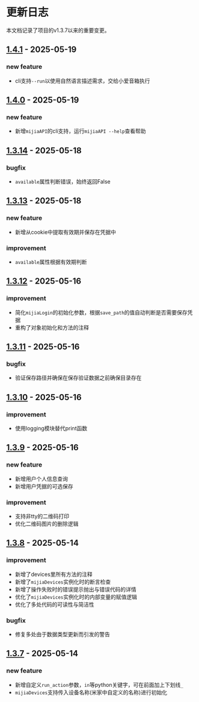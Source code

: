 # 更新日志

本文档记录了项目的v1.3.7以来的重要变更。

## [1.4.1](https://github.com/Do1e/mijia-api/compare/v1.4.0...v1.4.1) - 2025-05-19
### new feature
* cli支持`--run`以使用自然语言描述需求，交给小爱音箱执行

## [1.4.0](https://github.com/Do1e/mijia-api/compare/v1.3.14...v1.4.0) - 2025-05-19
### new feature
* 新增`mijiaAPI`的cli支持，运行`mijiaAPI --help`查看帮助

## [1.3.14](https://github.com/Do1e/mijia-api/compare/v1.3.13...v1.3.14) - 2025-05-18
### bugfix
* `available`属性判断错误，始终返回False

## [1.3.13](https://github.com/Do1e/mijia-api/compare/v1.3.12...v1.3.13) - 2025-05-18
### new feature
* 新增从cookie中提取有效期并保存在凭据中
### improvement
* `available`属性根据有效期判断

## [1.3.12](https://github.com/Do1e/mijia-api/compare/v1.3.11...v1.3.12) - 2025-05-16
### improvement
* 简化`mijiaLogin`的初始化参数，根据`save_path`的值自动判断是否需要保存凭据
* 重构了对象初始化和方法的注释

## [1.3.11](https://github.com/Do1e/mijia-api/compare/v1.3.10...v1.3.11) - 2025-05-16
### bugfix
* 验证保存路径并确保在保存验证数据之前确保目录存在

## [1.3.10](https://github.com/Do1e/mijia-api/compare/v1.3.9...v1.3.10) - 2025-05-16
### improvement
* 使用logging模块替代print函数

## [1.3.9](https://github.com/Do1e/mijia-api/compare/v1.3.8...v1.3.9) - 2025-05-16
### new feature
* 新增用户个人信息查询
* 新增用户凭据的可选保存
### improvement
* 支持非tty的二维码打印
* 优化二维码图片的删除逻辑

## [1.3.8](https://github.com/Do1e/mijia-api/compare/v1.3.7...v1.3.8) - 2025-05-14
### improvement
* 新增了devices里所有方法的注释
* 新增了`mijiaDevices`实例化时的断言检查
* 新增了操作失败时的错误提示抛出与错误代码的详情
* 优化了`mijiaDevices`实例化时的内部变量的赋值逻辑
* 优化了多处代码的可读性与简洁性
### bugfix
* 修复多处由于数据类型更新而引发的警告

## [1.3.7](https://github.com/Do1e/mijia-api/compare/v1.3.6...v1.3.7) - 2025-05-14
### new feature
* 新增自定义`run_action`参数，`in`等python关键字，可在前面加上下划线`_`
* `mijiaDevices`支持传入设备名称(米家中自定义的名称)进行初始化
